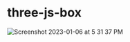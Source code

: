 # three-js-box

![Screenshot 2023-01-06 at 5 31 37 PM](https://user-images.githubusercontent.com/92965519/211009082-52b60112-5a69-4058-b89b-0ec57fe18197.png)
